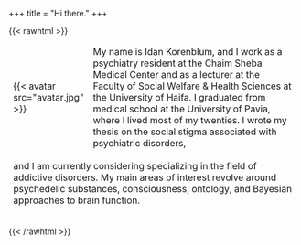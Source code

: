 +++
title = "Hi there."
+++

{{< rawhtml >}}

<table style="width: 100%; font-size: 1rem; border-collapse: separate; border-spacing: 0;">
    <tr>
        <td style="width: 25%; border: 0; vertical-align: middle;">
            {{< avatar src="avatar.jpg" >}}
        </td>
        <td style="border: 0; vertical-align: middle;">
My name is Idan Korenblum, and I work as a psychiatry resident at the Chaim Sheba Medical Center and as a lecturer at the Faculty of Social Welfare & Health Sciences at the University of Haifa.
I graduated from medical school at the University of Pavia, where I lived most of my twenties. I wrote my thesis on the social stigma associated with psychiatric disorders,
        </td>
    </tr>
    <tr style="vertical-align: top;">
    <td colspan="2" style="border: 0; vertical-align: top; padding-top: 0;">
    <p>and I am currently considering specializing in the field of addictive disorders. My main areas of interest revolve around psychedelic substances, consciousness, ontology, and Bayesian approaches to brain function.</p>
    </td>
    </tr>

</table>
             {{< /rawhtml >}}
